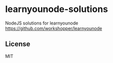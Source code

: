 # learnyounode-solutions
NodeJS solutions for learnyounode https://github.com/workshopper/learnyounode

## License

MIT
